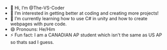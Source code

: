 - 👋 Hi, I’m @The-VS-Coder
- 👀 I’m interested in getting better at coding and creating more projects!
- 🌱 I’m currently learning how to use C# in unity and how to create webpages with pure code.
- 😄 Pronouns: He/Him
- ⚡ Fun fact: I am a CANADIAN AP student which isn't the same as US AP so thats sad I guess.

<!---
The-VS-Coder/The-VS-Coder is a ✨ special ✨ repository because its `README.md` (this file) appears on your GitHub profile.
You can click the Preview link to take a look at your changes.
--->
